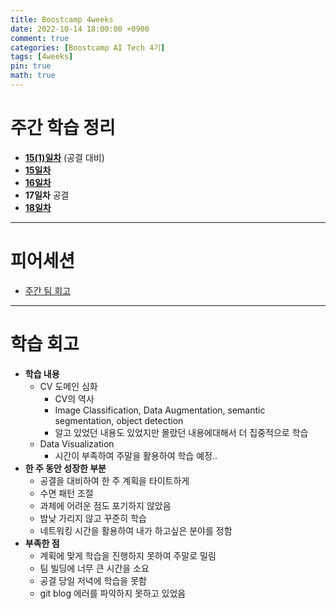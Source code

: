 ```yaml
---
title: Boostcamp 4weeks
date: 2022-10-14 18:00:00 +0900
comment: true
categories: [Boostcamp AI Tech 4기]
tags: [4weeks]
pin: true
math: true
---
```


# 주간 학습 정리
- **[15(1)일차](https://jiyong-jeon.github.io/posts/Boostcamp-15(1)days/)** (공결 대비)
- **[15일차](https://jiyong-jeon.github.io/posts/Boostcamp-15days/)**
- **[16일차](https://jiyong-jeon.github.io/posts/Boostcamp-16days/)**
- **17일차** 공결
- **[18일차](https://jiyong-jeon.github.io/posts/Boostcamp-18days/)**

---

# 피어세션
- [주간 팀 회고](https://night-eustoma-5f3.notion.site/4-25dc3bc949e14d0790cf2f6af3c87829)

---
# 학습 회고
- **학습 내용**
  - CV 도메인 심화
    - CV의 역사
    - Image Classification, Data Augmentation, semantic segmentation, object detection
    - 알고 있었던 내용도 있었지만 몰랐던 내용에대해서 더 집중적으로 학습
  - Data Visualization
    - 시간이 부족하여 주말을 활용하여 학습 예정..
- **한 주 동안 성장한 부분**
  - 공결을 대비하여 한 주 계획을 타이트하게
  - 수면 패턴 조절
  - 과제에 어려운 점도 포기하지 않았음
  - 밤낮 가리지 않고 꾸준히 학습
  - 네트워킹 시간을 활용하여 내가 하고싶은 분야를 정함
- **부족한 점**
  - 계획에 맞게 학습을 진행하지 못하여 주말로 밀림
  - 팀 빌딩에 너무 큰 시간을 소요
  - 공결 당일 저녁에 학습을 못함
  - git blog 에러를 파악하지 못하고 있었음